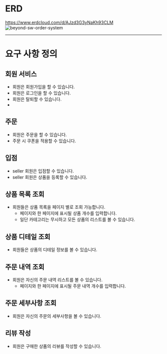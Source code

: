 # ERD
https://www.erdcloud.com/d/AJzd3G3yNaKh93CLM
![beyond-sw-order-system](https://github.com/clean2001/order-system-database/assets/64718002/b60d49a8-6139-4c65-bab5-8f8688dbd436)



---

# 요구 사항 정의

## 회원 서비스
- 회원은 회원가입을 할 수 있습니다.
- 회원은 로그인을 할 수 있습니다.
- 회원은 탈퇴할 수 있습니다.
- 
## 주문
- 회원은 주문을 할 수 있습니다.
- 주문 시 쿠폰을 적용할 수 있습니다.

## 입점
- seller 회원은 입점할 수 있습니다.
- seller 회원은 상품을 등록할 수 있습니다.

## 상품 목록 조회
- 회원들은 상품 목록을 페이지 별로 조회 가능합니다.
  - 페이지와 한 페이지에 표시될 상품 개수를 입력합니다.
  - 일단 카테고리는 무시하고 모든 상품의 리스트를 볼 수 있습니다.

## 상품 디테일 조회
- 회원들은 상품의 디테일 정보를 볼 수 있습니다.

## 주문 내역 조회
- 회원은 자신의 주문 내역 리스트를 볼 수 있습니다.
  - 페이지와 한 페이지에 표시될 주문 내역 개수를 입력합니다.

## 주문 세부사항 조회
- 회원은 자신의 주문의 세부사항을 볼 수 있습니다.

## 리뷰 작성
- 회원은 구매한 상품의 리뷰를 작성할 수 있습니다.
